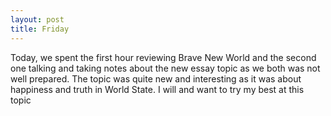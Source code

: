 ```yaml
---
layout: post
title: Friday
---
```

Today, we spent the first hour reviewing Brave New World and the second one talking and taking notes about the new essay topic as we both was not well prepared. The topic was quite new and interesting as it was about happiness and truth in World State. I will and want to try my best at this topic
